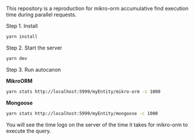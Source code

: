 This repository is a reproduction for mikro-orm accumulative find execution time during parallel requests.

Step 1. Install

```bash
yarn install
```

Step 2. Start the server

```bash
yarn dev
```

Step 3. Run autocanon

**MikroORM**

```bash
yarn stats http://localhost:5999/myEntity/mikro-orm -c 1000
```

**Mongoose**

```bash
yarn stats http://localhost:5999/myEntity/mongoose -c 1000
```

You will see the time logs on the server of the time it takes for mikro-orm to execute the query.
